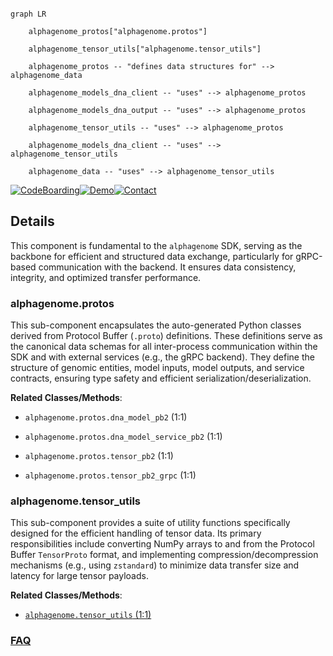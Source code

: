 ```mermaid

graph LR

    alphagenome_protos["alphagenome.protos"]

    alphagenome_tensor_utils["alphagenome.tensor_utils"]

    alphagenome_protos -- "defines data structures for" --> alphagenome_data

    alphagenome_models_dna_client -- "uses" --> alphagenome_protos

    alphagenome_models_dna_output -- "uses" --> alphagenome_protos

    alphagenome_tensor_utils -- "uses" --> alphagenome_protos

    alphagenome_models_dna_client -- "uses" --> alphagenome_tensor_utils

    alphagenome_data -- "uses" --> alphagenome_tensor_utils

```



[![CodeBoarding](https://img.shields.io/badge/Generated%20by-CodeBoarding-9cf?style=flat-square)](https://github.com/CodeBoarding/GeneratedOnBoardings)[![Demo](https://img.shields.io/badge/Try%20our-Demo-blue?style=flat-square)](https://www.codeboarding.org/demo)[![Contact](https://img.shields.io/badge/Contact%20us%20-%20contact@codeboarding.org-lightgrey?style=flat-square)](mailto:contact@codeboarding.org)



## Details



This component is fundamental to the `alphagenome` SDK, serving as the backbone for efficient and structured data exchange, particularly for gRPC-based communication with the backend. It ensures data consistency, integrity, and optimized transfer performance.



### alphagenome.protos

This sub-component encapsulates the auto-generated Python classes derived from Protocol Buffer (`.proto`) definitions. These definitions serve as the canonical data schemas for all inter-process communication within the SDK and with external services (e.g., the gRPC backend). They define the structure of genomic entities, model inputs, model outputs, and service contracts, ensuring type safety and efficient serialization/deserialization.





**Related Classes/Methods**:



- `alphagenome.protos.dna_model_pb2` (1:1)

- `alphagenome.protos.dna_model_service_pb2` (1:1)

- `alphagenome.protos.tensor_pb2` (1:1)

- `alphagenome.protos.tensor_pb2_grpc` (1:1)





### alphagenome.tensor_utils

This sub-component provides a suite of utility functions specifically designed for the efficient handling of tensor data. Its primary responsibilities include converting NumPy arrays to and from the Protocol Buffer `TensorProto` format, and implementing compression/decompression mechanisms (e.g., using `zstandard`) to minimize data transfer size and latency for large tensor payloads.





**Related Classes/Methods**:



- <a href="https://github.com/google-deepmind/alphagenome/blob/main/src/alphagenome/tensor_utils.py#L1-L1" target="_blank" rel="noopener noreferrer">`alphagenome.tensor_utils` (1:1)</a>









### [FAQ](https://github.com/CodeBoarding/GeneratedOnBoardings/tree/main?tab=readme-ov-file#faq)